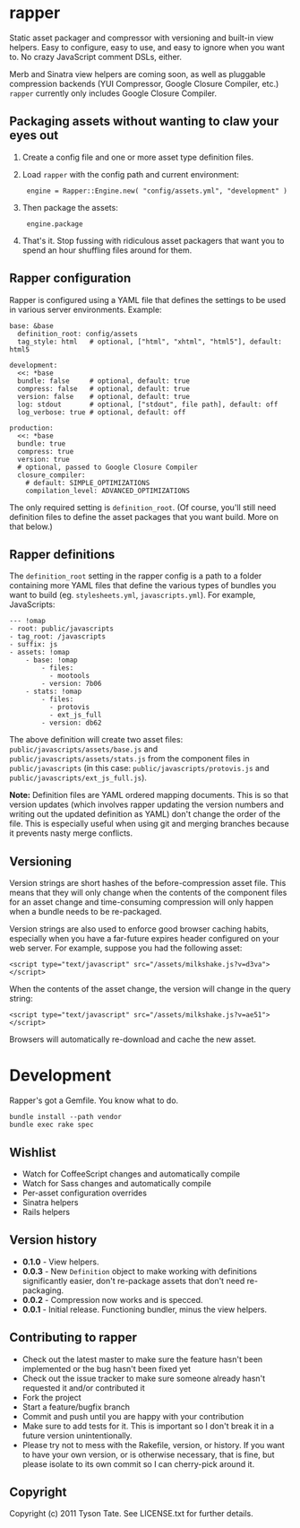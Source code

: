 # rapper

Static asset packager and compressor with versioning and built-in view helpers. Easy to configure, easy to use, and easy to ignore when you want to. No crazy JavaScript comment DSLs, either.

Merb and Sinatra view helpers are coming soon, as well as pluggable compression backends (YUI Compressor, Google Closure Compiler, etc.) `rapper` currently only includes Google Closure Compiler.

## Packaging assets without wanting to claw your eyes out

1. Create a config file and one or more asset type definition files.
2. Load `rapper` with the config path and current environment:

        engine = Rapper::Engine.new( "config/assets.yml", "development" )

3. Then package the assets:

        engine.package

4. That's it. Stop fussing with ridiculous asset packagers that want you to spend an hour shuffling files around for them.

## Rapper configuration

Rapper is configured using a YAML file that defines the settings to be used in various server environments. Example:

    base: &base
      definition_root: config/assets
      tag_style: html   # optional, ["html", "xhtml", "html5"], default: html5
    
    development:
      <<: *base
      bundle: false     # optional, default: true
      compress: false   # optional, default: true
      version: false    # optional, default: true
      log: stdout       # optional, ["stdout", file path], default: off
      log_verbose: true # optional, default: off
    
    production:
      <<: *base
      bundle: true
      compress: true
      version: true
      # optional, passed to Google Closure Compiler
      closure_compiler:
        # default: SIMPLE_OPTIMIZATIONS
        compilation_level: ADVANCED_OPTIMIZATIONS

The only required setting is `definition_root`. (Of course, you'll still need definition files to define the asset packages that you want build. More on that below.)

## Rapper definitions

The `definition_root` setting in the rapper config is a path to a folder containing more YAML files that define the various types of bundles you want to build (eg. `stylesheets.yml`, `javascripts.yml`). For example, JavaScripts:

    --- !omap
    - root: public/javascripts
    - tag_root: /javascripts
    - suffix: js
    - assets: !omap
        - base: !omap
            - files: 
              - mootools
            - version: 7b06
        - stats: !omap
            - files: 
              - protovis
              - ext_js_full
            - version: db62

The above definition will create two asset files: `public/javascripts/assets/base.js` and `public/javascripts/assets/stats.js` from the component files in `public/javascripts` (in this case: `public/javascripts/protovis.js` and `public/javascripts/ext_js_full.js`).

**Note:** Definition files are YAML ordered mapping documents. This is so that version updates (which involves rapper updating the version numbers and writing out the updated definition as YAML) don't change the order of the file. This is especially useful when using git and merging branches because it prevents nasty merge conflicts.

## Versioning

Version strings are short hashes of the before-compression asset file. This means that they will only change when the contents of the component files for an asset change and time-consuming compression will only happen when a bundle needs to be re-packaged.

Version strings are also used to enforce good browser caching habits, especially when you have a far-future expires header configured on your web server. For example, suppose you had the following asset:

    <script type="text/javascript" src="/assets/milkshake.js?v=d3va"></script>

When the contents of the asset change, the version will change in the query string:

    <script type="text/javascript" src="/assets/milkshake.js?v=ae51"></script>

Browsers will automatically re-download and cache the new asset.

# Development

Rapper's got a Gemfile. You know what to do.

    bundle install --path vendor
    bundle exec rake spec

## Wishlist

* Watch for CoffeeScript changes and automatically compile
* Watch for Sass changes and automatically compile
* Per-asset configuration overrides
* Sinatra helpers
* Rails helpers

## Version history

* **0.1.0** - View helpers.
* **0.0.3** - New `Definition` object to make working with definitions significantly easier, don't re-package assets that don't need re-packaging.
* **0.0.2** - Compression now works and is specced.
* **0.0.1** - Initial release. Functioning bundler, minus the view helpers.

## Contributing to rapper
 
* Check out the latest master to make sure the feature hasn't been implemented or the bug hasn't been fixed yet
* Check out the issue tracker to make sure someone already hasn't requested it and/or contributed it
* Fork the project
* Start a feature/bugfix branch
* Commit and push until you are happy with your contribution
* Make sure to add tests for it. This is important so I don't break it in a future version unintentionally.
* Please try not to mess with the Rakefile, version, or history. If you want to have your own version, or is otherwise necessary, that is fine, but please isolate to its own commit so I can cherry-pick around it.

## Copyright

Copyright (c) 2011 Tyson Tate. See LICENSE.txt for further details.
